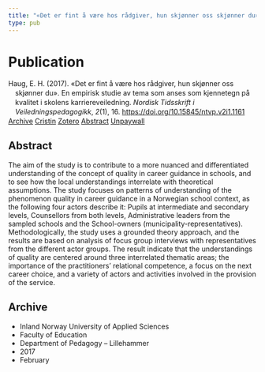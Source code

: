 ```yaml
---
title: "«Det er fint å være hos rådgiver, hun skjønner oss skjønner du». En empirisk studie av tema som anses som kjennetegn på kvalitet i skolens karriereveiledning"
type: pub
---
```

<h1>Publication</h1>
<article id="csl-bib-container-9HD5QJRA" class="csl-bib-container">
  <div class="csl-bib-body" style="line-height: 1.35; padding-left: 1em; text-indent:-1em;">
  <div class="csl-entry">Haug, E. H. (2017). &#xAB;Det er fint &#xE5; v&#xE6;re hos r&#xE5;dgiver, hun skj&#xF8;nner oss skj&#xF8;nner du&#xBB;. En empirisk studie av tema som anses som kjennetegn p&#xE5; kvalitet i skolens karriereveiledning. <i>Nordisk Tidsskrift i Veiledningspedagogikk</i>, <i>2</i>(1), 16. <a href="https://doi.org/10.15845/ntvp.v2i1.1161">https://doi.org/10.15845/ntvp.v2i1.1161</a></div>
</div>
  <div class="csl-bib-buttons">
    <a href="#taxonomy-article-9HD5QJRA" class="csl-bib-button">Archive</a>
    <a href="https://app.cristin.no/results/show.jsf?id=1452665" alt="Cristin URL" class="csl-bib-button">Cristin</a>
    <a href="http://zotero.org/groups/5022929/items/9HD5QJRA" alt="Zotero URL" class="csl-bib-button">Zotero</a>
    <a href="#abstract-article-9HD5QJRA" class="csl-bib-button">Abstract</a>
    <a href="https://boap.uib.no/index.php/nordvei/article/download/1161/1026" class="csl-bib-button">Unpaywall</a>
  </div>
  <div id="csl-bib-meta-container-9HD5QJRA"></div>
</article>
<div id="csl-bib-meta-9HD5QJRA" class="csl-bib-meta">
  <article id="abstract-article-9HD5QJRA" class="abstract-article">
    <h1>Abstract</h1>
    The aim of the study is to contribute to a more nuanced and differentiated understanding of the concept of quality in career guidance in schools, and to see how the local understandings interrelate with theoretical assumptions. The study focuses on patterns of understanding of the phenomenon quality in career guidance in a Norwegian school context, as the following four actors describe it: Pupils at intermediate and secondary levels, Counsellors from both levels, Administrative leaders from the sampled schools and the School-owners (municipality-representatives). Methodologically, the study uses a grounded theory approach, and the results are based on analysis of focus group interviews with representatives from the different actor groups. The result indicate that the understandings of quality are centered around three interrelated thematic areas; the importance of the practitioners’ relational competence, a focus on the next career choice, and a variety of actors and activities involved in the provision of the service.
  </article>
  <article id="taxonomy-article-9HD5QJRA" class="taxonomy-article">
    <h1>Archive</h1>
    <ul>
      <li>Inland Norway University of Applied Sciences</li>
      <li>Faculty of Education</li>
      <li>Department of Pedagogy – Lillehammer</li>
      <li>2017</li>
      <li>February</li>
    </ul>
  </article>
</div>

